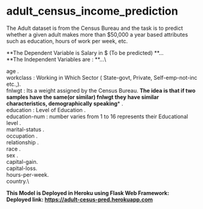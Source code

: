 # adult_census_income_prediction

The Adult dataset is from the Census Bureau and the task is to predict whether a given adult makes more than $50,000 a year based attributes such as education, hours of work per week, etc. 

**The Dependent Variable is Salary in $ (To be predicted) **...\
**The Independent Variables are : **...\

age	.\
workclass	: Working in Which Sector ( State-govt, Private,  Self-emp-not-inc etc.,).\
fnlwgt	:  Its a weight assigned by the Census Bureau. **The idea is that if two samples have the same(or similar) fnlwgt they have similar characteristics, demographically speaking*** .\
education	: Level of Education .\
education-num : number varies from 1 to 16 represents their Educational level	.\
marital-status 	.\
occupation	.\
relationship	.\
race	.\
sex	.\
capital-gain.	\
capital-loss.	\
hours-per-week.	\
country.\


**This Model is Deployed in Heroku using Flask Web Framework: \
Deployed link:  https://adult-cesus-pred.herokuapp.com**

